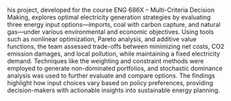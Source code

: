 his project, developed for the course ENG 686X – Multi-Criteria Decision Making, explores optimal electricity generation strategies by evaluating three energy input options—imports, coal with carbon capture, and natural gas—under various environmental and economic objectives. Using tools such as nonlinear optimization, Pareto analysis, and additive value functions, the team assessed trade-offs between minimizing net costs, CO2 emission damages, and local pollution, while maintaining a fixed electricity demand. Techniques like the weighting and constraint methods were employed to generate non-dominated portfolios, and stochastic dominance analysis was used to further evaluate and compare options. The findings highlight how input choices vary based on policy preferences, providing decision-makers with actionable insights into sustainable energy planning.
